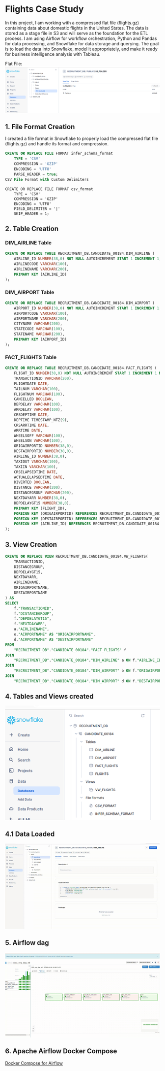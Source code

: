 # Flights Case Study

In this project, I am working with a compressed flat file (flights.gz) containing data about domestic flights in the United States. The data is stored as a stage file in S3 and will serve as the foundation for the ETL process. I am using Airflow for workflow orchestration, Python and Pandas for data processing, and Snowflake for data storage and querying. The goal is to load the data into Snowflake, model it appropriately, and make it ready for business intelligence analysis with Tableau.

Flat File:![alt text](https://github.com/veronica-sa-dataeng/flights-case-study/blob/dev/images/flat%20file.png?raw=true "Flat File")

## **1. File Format Creation**
I created a file format in Snowflake to properly load the compressed flat file (flights.gz) and handle its format and compression.

```sql
CREATE OR REPLACE FILE FORMAT infer_schema_format
    TYPE = 'CSV'
    COMPRESSION = 'GZIP'
    ENCODING = 'UTF8'
    PARSE_HEADER = true;
CSV File Format with Custom Delimiters
```
```
CREATE OR REPLACE FILE FORMAT csv_format
    TYPE = 'CSV'
    COMPRESSION = 'GZIP'
    ENCODING = 'UTF8'
    FIELD_DELIMITER = '|'
    SKIP_HEADER = 1;
```

## **2. Table Creation**

### **DIM_AIRLINE Table**

```sql
CREATE OR REPLACE TABLE RECRUITMENT_DB.CANDIDATE_00184.DIM_AIRLINE (
    AIRLINE_ID NUMBER(38,0) NOT NULL AUTOINCREMENT START 1 INCREMENT 1,
    AIRLINECODE VARCHAR(100),
    AIRLINENAME VARCHAR(200),
    PRIMARY KEY (AIRLINE_ID)
);
```

### **DIM_AIRPORT Table**

```sql
CREATE OR REPLACE TABLE RECRUITMENT_DB.CANDIDATE_00184.DIM_AIRPORT (
    AIRPORT_ID NUMBER(38,0) NOT NULL AUTOINCREMENT START 1 INCREMENT 1,
    AIRPORTCODE VARCHAR(100),
    AIRPORTNAME VARCHAR(200),
    CITYNAME VARCHAR(200),
    STATECODE VARCHAR(100),
    STATENAME VARCHAR(200),
    PRIMARY KEY (AIRPORT_ID)
);
```

### **FACT_FLIGHTS Table**

```sql
CREATE OR REPLACE TABLE RECRUITMENT_DB.CANDIDATE_00184.FACT_FLIGHTS (
    FLIGHT_ID NUMBER(38,0) NOT NULL AUTOINCREMENT START 1 INCREMENT 1 NOORDER,
    TRANSACTIONID VARCHAR(200),
    FLIGHTDATE DATE,
    TAILNUM VARCHAR(100),
    FLIGHTNUM VARCHAR(100),
    CANCELLED BOOLEAN,
    DEPDELAY VARCHAR(100),
    ARRDELAY VARCHAR(100),
    CRSDEPTIME DATE,
    DEPTIME TIMESTAMP_NTZ(9),
    CRSARRTIME DATE,
    ARRTIME DATE,
    WHEELSOFF VARCHAR(100),
    WHEELSON VARCHAR(100),
    ORIGAIRPORTID NUMBER(38,0),
    DESTAIRPORTID NUMBER(38,0),
    AIRLINE_ID NUMBER(38,0),
    TAXIOUT VARCHAR(100),
    TAXIIN VARCHAR(100),
    CRSELAPSEDTIME DATE,
    ACTUALELAPSEDTIME DATE,
    DIVERTED BOOLEAN,
    DISTANCE VARCHAR(200),
    DISTANCEGROUP VARCHAR(200),
    NEXTDAYARR NUMBER(38,0),
    DEPDELAYGT15 NUMBER(38,0),
    PRIMARY KEY (FLIGHT_ID),
    FOREIGN KEY (ORIGAIRPORTID) REFERENCES RECRUITMENT_DB.CANDIDATE_00184.DIM_AIRPORT(AIRPORT_ID),
    FOREIGN KEY (DESTAIRPORTID) REFERENCES RECRUITMENT_DB.CANDIDATE_00184.DIM_AIRPORT(AIRPORT_ID),
    FOREIGN KEY (AIRLINE_ID) REFERENCES RECRUITMENT_DB.CANDIDATE_00184.DIM_AIRLINE(AIRLINE_ID)
);
```

## **3. View Creation**

```sql
CREATE OR REPLACE VIEW RECRUITMENT_DB.CANDIDATE_00184.VW_FLIGHTS(
    TRANSACTIONID,
    DISTANCEGROUP,
    DEPDELAYGT15,
    NEXTDAYARR,
    AIRLINENAME,
    ORIGAIRPORTNAME,
    DESTAIRPORTNAME
) AS
SELECT 
    f."TRANSACTIONID", 
    f."DISTANCEGROUP",
    f."DEPDELAYGT15",
    f."NEXTDAYARR",
    a."AIRLINENAME", 
    o."AIRPORTNAME" AS "ORIGAIRPORTNAME", 
    d."AIRPORTNAME" AS "DESTAIRPORTNAME"
FROM 
    "RECRUITMENT_DB"."CANDIDATE_00184"."FACT_FLIGHTS" f
JOIN 
    "RECRUITMENT_DB"."CANDIDATE_00184"."DIM_AIRLINE" a ON f."AIRLINE_ID" = a."AIRLINE_ID"
JOIN 
    "RECRUITMENT_DB"."CANDIDATE_00184"."DIM_AIRPORT" o ON f."ORIGAIRPORTID" = o."AIRPORT_ID"
JOIN 
    "RECRUITMENT_DB"."CANDIDATE_00184"."DIM_AIRPORT" d ON f."DESTAIRPORTID" = d."AIRPORT_ID";
```
## **4. Tables and Views created**

![alt text](https://github.com/veronica-sa-dataeng/flights-case-study/blob/dev/images/tables%2C%20views%20and%20file%20formats.png "Snowflake")

## **4.1 Data Loaded**

![alt text](https://github.com/veronica-sa-dataeng/flights-case-study/blob/dev/images/loadedtables.gif "Data Loaded")

## **5. Airflow dag**

![alt text](https://github.com/veronica-sa-dataeng/flights-case-study/blob/dev/images/airflow.gif "Airflow")



## **6. Apache Airflow Docker Compose**
<a href="https://airflow.apache.org/docs/apache-airflow/stable/docker-compose.yaml" target="_blank">Docker Compose for Airflow</a>
